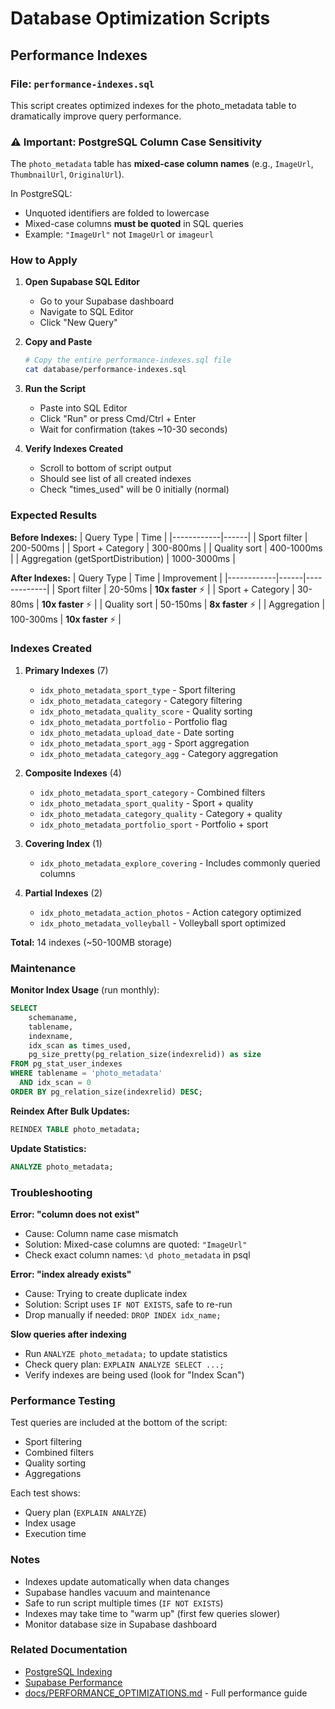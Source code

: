 # Database Optimization Scripts

## Performance Indexes

### File: `performance-indexes.sql`

This script creates optimized indexes for the photo_metadata table to dramatically improve query performance.

### ⚠️ Important: PostgreSQL Column Case Sensitivity

The `photo_metadata` table has **mixed-case column names** (e.g., `ImageUrl`, `ThumbnailUrl`, `OriginalUrl`).

In PostgreSQL:
- Unquoted identifiers are folded to lowercase
- Mixed-case columns **must be quoted** in SQL queries
- Example: `"ImageUrl"` not `ImageUrl` or `imageurl`

### How to Apply

1. **Open Supabase SQL Editor**
   - Go to your Supabase dashboard
   - Navigate to SQL Editor
   - Click "New Query"

2. **Copy and Paste**
   ```bash
   # Copy the entire performance-indexes.sql file
   cat database/performance-indexes.sql
   ```

3. **Run the Script**
   - Paste into SQL Editor
   - Click "Run" or press Cmd/Ctrl + Enter
   - Wait for confirmation (takes ~10-30 seconds)

4. **Verify Indexes Created**
   - Scroll to bottom of script output
   - Should see list of all created indexes
   - Check "times_used" will be 0 initially (normal)

### Expected Results

**Before Indexes:**
| Query Type | Time |
|------------|------|
| Sport filter | 200-500ms |
| Sport + Category | 300-800ms |
| Quality sort | 400-1000ms |
| Aggregation (getSportDistribution) | 1000-3000ms |

**After Indexes:**
| Query Type | Time | Improvement |
|------------|------|-------------|
| Sport filter | 20-50ms | **10x faster** ⚡ |
| Sport + Category | 30-80ms | **10x faster** ⚡ |
| Quality sort | 50-150ms | **8x faster** ⚡ |
| Aggregation | 100-300ms | **10x faster** ⚡ |

### Indexes Created

1. **Primary Indexes** (7)
   - `idx_photo_metadata_sport_type` - Sport filtering
   - `idx_photo_metadata_category` - Category filtering
   - `idx_photo_metadata_quality_score` - Quality sorting
   - `idx_photo_metadata_portfolio` - Portfolio flag
   - `idx_photo_metadata_upload_date` - Date sorting
   - `idx_photo_metadata_sport_agg` - Sport aggregation
   - `idx_photo_metadata_category_agg` - Category aggregation

2. **Composite Indexes** (4)
   - `idx_photo_metadata_sport_category` - Combined filters
   - `idx_photo_metadata_sport_quality` - Sport + quality
   - `idx_photo_metadata_category_quality` - Category + quality
   - `idx_photo_metadata_portfolio_sport` - Portfolio + sport

3. **Covering Index** (1)
   - `idx_photo_metadata_explore_covering` - Includes commonly queried columns

4. **Partial Indexes** (2)
   - `idx_photo_metadata_action_photos` - Action category optimized
   - `idx_photo_metadata_volleyball` - Volleyball sport optimized

**Total:** 14 indexes (~50-100MB storage)

### Maintenance

**Monitor Index Usage** (run monthly):
```sql
SELECT
    schemaname,
    tablename,
    indexname,
    idx_scan as times_used,
    pg_size_pretty(pg_relation_size(indexrelid)) as size
FROM pg_stat_user_indexes
WHERE tablename = 'photo_metadata'
  AND idx_scan = 0
ORDER BY pg_relation_size(indexrelid) DESC;
```

**Reindex After Bulk Updates:**
```sql
REINDEX TABLE photo_metadata;
```

**Update Statistics:**
```sql
ANALYZE photo_metadata;
```

### Troubleshooting

**Error: "column does not exist"**
- Cause: Column name case mismatch
- Solution: Mixed-case columns are quoted: `"ImageUrl"`
- Check exact column names: `\d photo_metadata` in psql

**Error: "index already exists"**
- Cause: Trying to create duplicate index
- Solution: Script uses `IF NOT EXISTS`, safe to re-run
- Drop manually if needed: `DROP INDEX idx_name;`

**Slow queries after indexing**
- Run `ANALYZE photo_metadata;` to update statistics
- Check query plan: `EXPLAIN ANALYZE SELECT ...;`
- Verify indexes are being used (look for "Index Scan")

### Performance Testing

Test queries are included at the bottom of the script:
- Sport filtering
- Combined filters
- Quality sorting
- Aggregations

Each test shows:
- Query plan (`EXPLAIN ANALYZE`)
- Index usage
- Execution time

### Notes

- Indexes update automatically when data changes
- Supabase handles vacuum and maintenance
- Safe to run script multiple times (`IF NOT EXISTS`)
- Indexes may take time to "warm up" (first few queries slower)
- Monitor database size in Supabase dashboard

### Related Documentation

- [PostgreSQL Indexing](https://www.postgresql.org/docs/current/indexes.html)
- [Supabase Performance](https://supabase.com/docs/guides/database/performance)
- [docs/PERFORMANCE_OPTIMIZATIONS.md](../docs/PERFORMANCE_OPTIMIZATIONS.md) - Full performance guide
